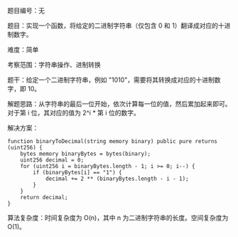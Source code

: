 题目编号：无

题目：实现一个函数，将给定的二进制字符串（仅包含 0 和 1）翻译成对应的十进制数字。

难度：简单

考察范围：字符串操作、进制转换

题干：给定一个二进制字符串，例如 "1010"，需要将其转换成对应的十进制数字，即 10。

解题思路：从字符串的最后一位开始，依次计算每一位的值，然后累加起来即可。对于第 i 位，其对应的值为 2^i * 第 i 位的数字。

解决方案：

```solidity
function binaryToDecimal(string memory binary) public pure returns (uint256) {
    bytes memory binaryBytes = bytes(binary);
    uint256 decimal = 0;
    for (uint256 i = binaryBytes.length - 1; i >= 0; i--) {
        if (binaryBytes[i] == "1") {
            decimal += 2 ** (binaryBytes.length - i - 1);
        }
    }
    return decimal;
}
```

算法复杂度：时间复杂度为 O(n)，其中 n 为二进制字符串的长度。空间复杂度为 O(1)。